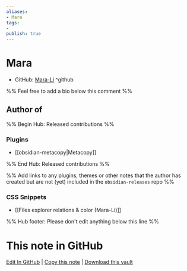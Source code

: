 ```yaml
---
aliases:
- Mara
tags:
- 
publish: true
---
```


# Mara

- GitHub: [Mara-Li](https://github.com/Mara-Li/) ^github
<!-- - Discord: `@` ^discord-->
<!-- - Website: <https://> ^website-->
<!-- - [[Publish sites|Publish site]]: <https://> ^publish-->

%% Feel free to add a bio below this comment %%


## Author of

%% Begin Hub: Released contributions %%
### Plugins
- [[obsidian-metacopy|Metacopy]]

%% End Hub: Released contributions %%

%% Add links to any plugins, themes or other notes that the author has created but are not (yet) included in the `obsidian-releases` repo %%

### CSS Snippets

- [[Files explorer relations & color (Mara-Li)]]

<!--
### Unlisted plugins
-->

<!--
### Others
-->

<!--
## Sponsor this author
-->

<!-- - [[GitHub sponsors]]: [Sponsor @Mara-Li on GitHub Sponsors](https://github.com/sponsors/Mara-Li) ^github-sponsor-->
<!-- - [[Buy me a coffee]]: <https://> ^buy-me-a-coffee-->
<!-- - [[PayPal]]: <https://> ^paypal-->
<!-- - [[Patreon]]: <https://> ^patreon-->

<!--
## Follow this author
-->

<!-- - [[YouTube Channels|On YouTube]]: <https://> ^youtube-->
<!-- - Twitter: <https://> ^twitter-->
<!-- - ... -->

%% Hub footer: Please don't edit anything below this line %%

# This note in GitHub

<span class="git-footer">[Edit In GitHub](https://github.dev/obsidian-community/obsidian-hub/blob/main/01%20-%20Community/People/Mara-Li.md "git-hub-edit-note") | [Copy this note](https://raw.githubusercontent.com/obsidian-community/obsidian-hub/main/01%20-%20Community/People/Mara-Li.md "git-hub-copy-note") | [Download this vault](https://github.com/obsidian-community/obsidian-hub/archive/refs/heads/main.zip "git-hub-download-vault") </span>
